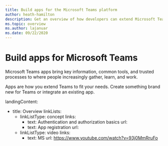 ```yaml
---
title: Build apps for the Microsoft Teams platform
author: heath-hamilton
description: Get an overview of how developers can extend Microsoft Teams features with custom apps.
ms.topic: overview
ms.author: lajanuar
ms.date: 09/22/2020
---
```

# Build apps for Microsoft Teams

Microsoft Teams apps bring key information, common tools, and trusted processes to where people increasingly gather, learn, and work.

Apps are how you extend Teams to fit your needs. Create something brand new for Teams or integrate an existing app.

landingContent:
  - title: Overview
    linkLists:     
      - linkListType: concept
        links:
          - text: Authentication and authorization basics
            url: 
          - text: App registration
            url: 
      - linkListType: video
        links:
          - text: MS
            url: https://www.youtube.com/watch?v=93j0MmRruFo